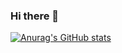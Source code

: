 ### Hi there 👋
[![Anurag's GitHub stats](https://github-readme-stats.vercel.app/api?username=altynaisalieva)](https://github.com/anuraghazra/github-readme-stats)
